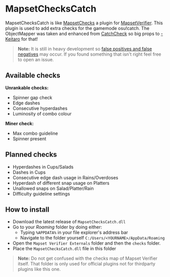 # MapsetChecksCatch

MapsetChecksCatch is like [MapsetChecks](https://github.com/Naxesss/MapsetChecks) a plugin for [MapsetVerifier](https://github.com/Naxesss/MapsetVerifier). This plugin is used to add extra checks for the gamemode osu!catch. The ObjectMapper was taken and enhanced from [CatchCheck](https://github.com/rorre/CatchCheck) so big props to [-Keitaro](https://osu.ppy.sh/users/3378391) for that!

> **Note:** It is still in heavy development so [false positives and false negatives](https://en.wikipedia.org/wiki/False_positives_and_false_negatives) may occur. If you found something that isn't right feel free to open an issue.

## Available checks
**Unrankable checks:**
 - Spinner gap check
 - Edge dashes
 - Consecutive hyperdashes
 - Luminosity of combo colour

**Miner check:**
 - Max combo guideline
 - Spinner present

## Planned checks

 - Hyperdashes in Cups/Salads
 - Dashes in Cups
 - Consecutive edge dash usage in Rains/Overdoses
 - Hyperdash of different snap usage on Platters
 - Unallowed snaps on Salad/Platter/Rain
 - Difficulty guideline settings

## How to install

- Download the latest release of `MapsetChecksCatch.dll`
-  Go to your *Roaming* folder by doing either:
	- Typing `%APPDATA%` in your file explorer's address bar
	- Navigate to the folder yourself `C:/Users/<YOURNAME>/AppData/Roaming`
- Open the `Mapset Verifier Externals` folder and then the `checks` folder.
- Place the `MapsetChecksCatch.dll` file in this folder
> **Note:** Do not get confused with the checks map of Mapset Verifier itself. That folder is only used for official plugins not for thirdparty plugins like this one.



